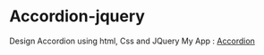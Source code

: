 # Accordion-jquery
Design Accordion using html, Css and JQuery
My App : [Accordion](https://barah-shammala.github.io/Accordion-jquery/)
